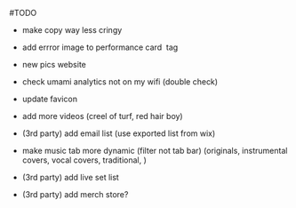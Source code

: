 #TODO 

- make copy way less cringy
- add errror image to performance card <img > tag
- new pics website
- check umami analytics not on my wifi (double check)
- update favicon

- add more videos (creel of turf, red hair boy)
- (3rd party) add email list (use exported list from wix)
- make music tab more dynamic (filter not tab bar) (originals, instrumental covers, vocal covers, traditional, )
- (3rd party) add live set list
- (3rd party) add merch store?

